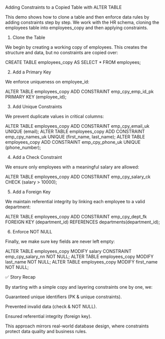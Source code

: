 Adding Constraints to a Copied Table with ALTER TABLE

This demo shows how to clone a table and then enforce data rules by adding constraints step by step.
We work with the HR schema, cloning the employees table into employees_copy and then applying constraints.

1. Clone the Table

We begin by creating a working copy of employees.
This creates the structure and data, but no constraints are copied over:

CREATE TABLE employees_copy AS SELECT * FROM employees;

2. Add a Primary Key

We enforce uniqueness on employee_id:

ALTER TABLE employees_copy 
    ADD CONSTRAINT emp_cpy_emp_id_pk PRIMARY KEY (employee_id);

3. Add Unique Constraints

We prevent duplicate values in critical columns:

ALTER TABLE employees_copy ADD CONSTRAINT emp_cpy_email_uk UNIQUE (email);
ALTER TABLE employees_copy ADD CONSTRAINT emp_cpy_names_uk UNIQUE (first_name, last_name);
ALTER TABLE employees_copy ADD CONSTRAINT emp_cpy_phone_uk UNIQUE (phone_number);

4. Add a Check Constraint

We ensure only employees with a meaningful salary are allowed:

ALTER TABLE employees_copy 
    ADD CONSTRAINT emp_cpy_salary_ck CHECK (salary > 10000);

5. Add a Foreign Key

We maintain referential integrity by linking each employee to a valid department:

ALTER TABLE employees_copy 
    ADD CONSTRAINT emp_cpy_dept_fk FOREIGN KEY (department_id) 
    REFERENCES departments(department_id);

6. Enforce NOT NULL

Finally, we make sure key fields are never left empty:

ALTER TABLE employees_copy MODIFY salary CONSTRAINT emp_cpy_salary_nn NOT NULL;
ALTER TABLE employees_copy MODIFY last_name NOT NULL;
ALTER TABLE employees_copy MODIFY first_name NOT NULL;

✅ Story Recap

By starting with a simple copy and layering constraints one by one, we:

Guaranteed unique identifiers (PK & unique constraints).

Prevented invalid data (check & NOT NULL).

Ensured referential integrity (foreign key).

This approach mirrors real-world database design, where constraints protect data quality and business rules.
